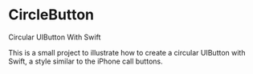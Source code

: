 # CircleButton
Circular UIButton With Swift

This is a small project to illustrate how to create a circular UIButton with Swift, a style similar to the iPhone call buttons.
